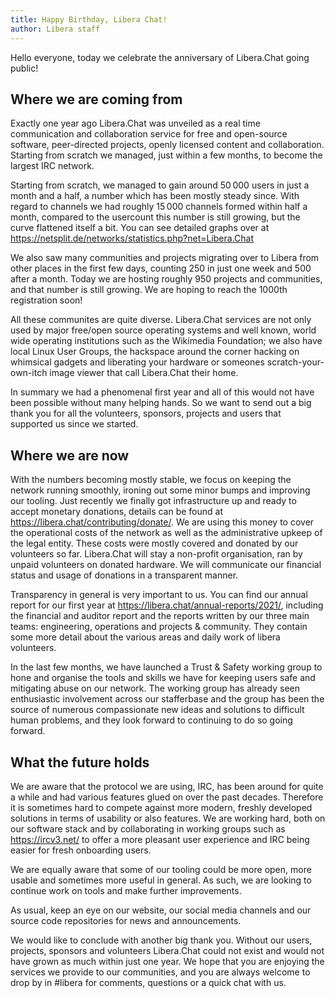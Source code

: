 ```yaml
---
title: Happy Birthday, Libera Chat!
author: Libera staff
---
```


Hello everyone,
today we celebrate the anniversary of Libera.Chat going public!

## Where we are coming from

Exactly one year ago Libera.Chat was unveiled as a real time communication
and collaboration service for free and open-source software, peer-directed
projects, openly licensed content and collaboration. Starting from scratch
we managed, just within a few months, to become the largest IRC network.

Starting from scratch, we managed to gain around 50&#8239;000 users in just
a month and a half, a number which has been mostly steady since.
With regard to channels we had roughly 15&#8239;000 channels formed
within half a month, compared to the usercount this number is still
growing, but the curve flattened itself a bit.
You can see detailed graphs over at
<https://netsplit.de/networks/statistics.php?net=Libera.Chat>

We also saw many communities and projects migrating over to Libera
from other places in the first few days, counting 250 in just one week
and 500 after a month. Today we are hosting roughly 950 projects
and communities, and that number is still growing. We are hoping to reach
the 1000th registration soon!

All these communites are quite diverse. Libera.Chat services are not only
used by major free/open source operating systems and well known, world wide
operating institutions such as the Wikimedia Foundation; we also have local
Linux User Groups, the hackspace around the corner hacking on whimsical
gadgets and liberating your hardware or someones scratch-your-own-itch image
viewer that call Libera.Chat their home.

In summary we had a phenomenal first year and all of this would not have
been possible without many helping hands. So we want to send out a big thank
you for all the volunteers, sponsors, projects and users that supported us
since we started.

## Where we are now

With the numbers becoming mostly stable, we focus on keeping the network
running smoothly, ironing out some minor bumps and improving our tooling.
Just recently we finally got infrastructure up and ready to accept monetary
donations, details can be found at <https://libera.chat/contributing/donate/>.
We are using this money to cover the operational costs of the network as well
as the administrative upkeep of the legal entity. These costs were mostly
covered and donated by our volunteers so far. Libera.Chat will stay a
non-profit organisation, ran by unpaid volunteers on donated hardware.
We will communicate our financial status and usage of donations in a
transparent manner.

Transparency in general is very important to us. You can find our annual
report for our first year at <https://libera.chat/annual-reports/2021/>,
including the financial and auditor report and the reports written by our
three main teams: engineering, operations and projects & community. They
contain some more detail about the various areas and daily work of libera
volunteers.

In the last few months, we have launched a Trust & Safety working group to hone
and organise the tools and skills we have for keeping users safe and
mitigating abuse on our network. The working group has already seen
enthusiastic involvement across our stafferbase and the group has been the
source of numerous compassionate new ideas and solutions to difficult human
problems, and they look forward to continuing to do so going forward.

## What the future holds

We are aware that the protocol we are using, IRC, has been around for quite a
while and had various features glued on over the past decades.
Therefore it is sometimes hard to compete against more modern, freshly
developed solutions in terms of usability or also features.
We are working hard, both on our software stack and by collaborating
in working groups such as <https://ircv3.net/> to offer a more pleasant user
experience and IRC being easier for fresh onboarding users.

We are equally aware that some of our tooling could be more open, more
usable and sometimes more useful in general. As such, we are looking to
continue work on tools and make further improvements.

As usual, keep an eye on our website, our social media channels and
our source code repositories for news and announcements.

We would like to conclude with another big thank you. Without our users,
projects, sponsors and volunteers Libera.Chat could not exist and would not
have grown as much within just one year. We hope that you are enjoying the
services we provide to our communities, and you are always welcome to drop by
in #libera for comments, questions or a quick chat with us.
